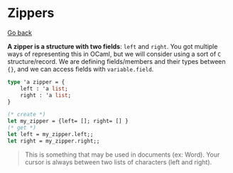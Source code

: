 # Zippers

[Go back](../index.md#data-structures)

**A zipper is a structure with two fields**: `left` and `right`. You got multiple ways of representing this in OCaml, but we will consider using a sort of `C` structure/record. We are defining fields/members and their types between `{}`, and we can access fields with `variable.field`.

```ocaml
type 'a zipper = {
	left : 'a list;
	right : 'a list;
}
```

```ocaml
(* create *)
let my_zipper = {left= []; right= [] }
(* get *)
let left = my_zipper.left;;
let right = my_zipper.right;;
```

> This is something that may be used in documents (ex: Word). Your cursor is always between two lists of characters (left and right).